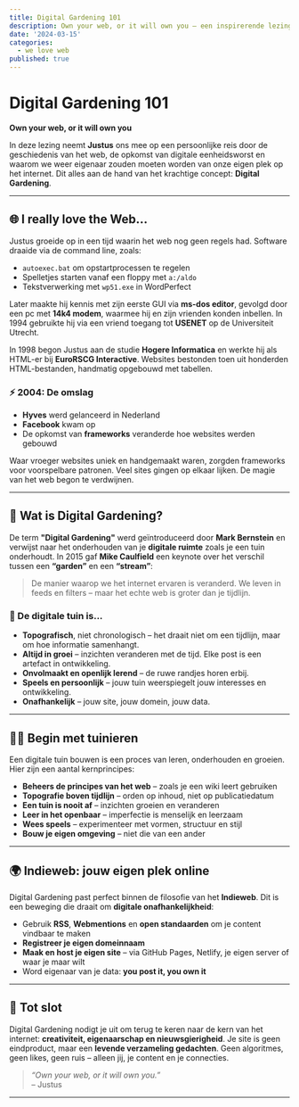 ```yaml
---
title: Digital Gardening 101
description: Own your web, or it will own you – een inspirerende lezing over digitale onafhankelijkheid, persoonlijke websites en het indieweb
date: '2024-03-15'
categories:
  - we love web
published: true
---
```


# Digital Gardening 101  
**Own your web, or it will own you**

In deze lezing neemt **Justus** ons mee op een persoonlijke reis door de geschiedenis van het web, de opkomst van digitale eenheidsworst en waarom we weer eigenaar zouden moeten worden van onze eigen plek op het internet. Dit alles aan de hand van het krachtige concept: **Digital Gardening**.

---

## 🌐 I really love the Web...

Justus groeide op in een tijd waarin het web nog geen regels had. Software draaide via de command line, zoals:

- `autoexec.bat` om opstartprocessen te regelen
- Spelletjes starten vanaf een floppy met `a:/aldo`
- Tekstverwerking met `wp51.exe` in WordPerfect

Later maakte hij kennis met zijn eerste GUI via **ms-dos editor**, gevolgd door een pc met **14k4 modem**, waarmee hij en zijn vrienden konden inbellen. In 1994 gebruikte hij via een vriend toegang tot **USENET** op de Universiteit Utrecht.

In 1998 begon Justus aan de studie **Hogere Informatica** en werkte hij als HTML-er bij **EuroRSCG Interactive**. Websites bestonden toen uit honderden HTML-bestanden, handmatig opgebouwd met tabellen.

### ⚡ 2004: De omslag

- **Hyves** werd gelanceerd in Nederland
- **Facebook** kwam op
- De opkomst van **frameworks** veranderde hoe websites werden gebouwd

Waar vroeger websites uniek en handgemaakt waren, zorgden frameworks voor voorspelbare patronen. Veel sites gingen op elkaar lijken. De magie van het web begon te verdwijnen.

---

## 🌱 Wat is Digital Gardening?

De term **"Digital Gardening"** werd geïntroduceerd door **Mark Bernstein** en verwijst naar het onderhouden van je **digitale ruimte** zoals je een tuin onderhoudt. In 2015 gaf **Mike Caulfield** een keynote over het verschil tussen een **“garden”** en een **“stream”**:

> De manier waarop we het internet ervaren is veranderd. We leven in feeds en filters – maar het echte web is groter dan je tijdlijn.

### 🌻 De digitale tuin is...

- **Topografisch**, niet chronologisch – het draait niet om een tijdlijn, maar om hoe informatie samenhangt.
- **Altijd in groei** – inzichten veranderen met de tijd. Elke post is een artefact in ontwikkeling.
- **Onvolmaakt en openlijk lerend** – de ruwe randjes horen erbij.
- **Speels en persoonlijk** – jouw tuin weerspiegelt jouw interesses en ontwikkeling.
- **Onafhankelijk** – jouw site, jouw domein, jouw data.

---

## 🧑‍🌾 Begin met tuinieren

Een digitale tuin bouwen is een proces van leren, onderhouden en groeien. Hier zijn een aantal kernprincipes:

- **Beheers de principes van het web** – zoals je een wiki leert gebruiken
- **Topografie boven tijdlijn** – orden op inhoud, niet op publicatiedatum
- **Een tuin is nooit af** – inzichten groeien en veranderen
- **Leer in het openbaar** – imperfectie is menselijk en leerzaam
- **Wees speels** – experimenteer met vormen, structuur en stijl
- **Bouw je eigen omgeving** – niet die van een ander

---

## 🌍 Indieweb: jouw eigen plek online

Digital Gardening past perfect binnen de filosofie van het **Indieweb**. Dit is een beweging die draait om **digitale onafhankelijkheid**:

- Gebruik **RSS**, **Webmentions** en **open standaarden** om je content vindbaar te maken
- **Registreer je eigen domeinnaam**
- **Maak en host je eigen site** – via GitHub Pages, Netlify, je eigen server of waar je maar wilt
- Word eigenaar van je data: **you post it, you own it**

---

## 🧠 Tot slot

Digital Gardening nodigt je uit om terug te keren naar de kern van het internet: **creativiteit, eigenaarschap en nieuwsgierigheid**. Je site is geen eindproduct, maar een **levende verzameling gedachten**. Geen algoritmes, geen likes, geen ruis – alleen jij, je content en je connecties.

> _“Own your web, or it will own you.”_  
– Justus

---

